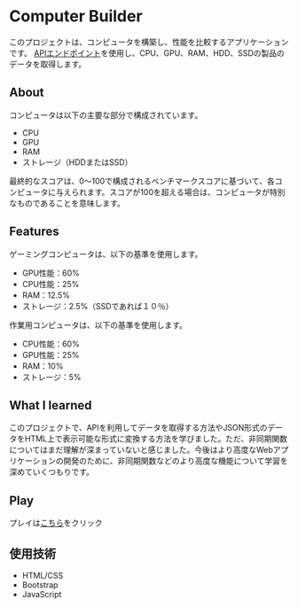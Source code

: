 # Computer Builder
このプロジェクトは、コンピュータを構築し、性能を比較するアプリケーションです。
[APIエンドポイント](https://api.recursionist.io/builder/computers)を使用し、CPU、GPU、RAM、HDD、SSDの製品のデータを取得します。

## About
コンピュータは以下の主要な部分で構成されています。
- CPU
- GPU
- RAM
- ストレージ（HDDまたはSSD）

最終的なスコアは、0〜100で構成されるベンチマークスコアに基づいて、各コンピュータに与えられます。スコアが100を超える場合は、コンピュータが特別なものであることを意味します。

## Features
ゲーミングコンピュータは、以下の基準を使用します。
- GPU性能：60%
- CPU性能：25%
- RAM：12.5%
- ストレージ：2.5%（SSDであれば１０％）

作業用コンピュータは、以下の基準を使用します。
- CPU性能：60%
- GPU性能：25%
- RAM：10%
- ストレージ：5%

## What I learned
このプロジェクトで、APIを利用してデータを取得する方法やJSON形式のデータをHTML上で表示可能な形式に変換する方法を学びました。ただ、非同期関数についてはまだ理解が深まっていないと感じました。今後はより高度なWebアプリケーションの開発のために、非同期関数などのより高度な機能について学習を深めていくつもりです。

## Play
プレイは[こちら](https://teradad41.github.io/Computer_Builder/)をクリック

## 使用技術
- HTML/CSS
- Bootstrap
- JavaScript
